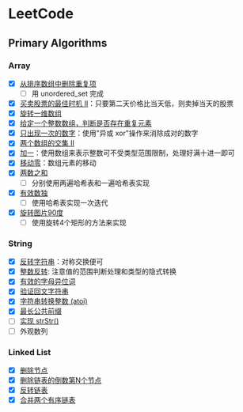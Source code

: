 # LeetCode

## Primary Algorithms

### Array

- [x] [从排序数组中删除重复项](https://github.com/runningIris/LeetCode/blob/master/algorithms/primary/array/duplicated-keys.cpp)
    - [ ] 用 unordered_set 完成
- [x] [买卖股票的最佳时机 II](https://github.com/runningIris/LeetCode/blob/master/algorithms/primary/array/max-profit.cpp)：只要第二天价格比当天低，则卖掉当天的股票
- [x] [旋转一维数组](https://github.com/runningIris/LeetCode/blob/master/algorithms/primary/array/rotate.cpp)
- [x] [给定一个整数数组，判断是否存在重复元素](https://github.com/runningIris/LeetCode/blob/master/algorithms/primary/array/contains-duplicate.cpp)
- [x] [只出现一次的数字](https://github.com/runningIris/LeetCode/blob/master/algorithms/primary/array/single-number.cpp)：使用"异或 xor"操作来消除成对的数字
- [x] [两个数组的交集 II](https://github.com/runningIris/LeetCode/blob/master/algorithms/array/primary/intersect.cpp)
- [x] [加一](https://github.com/runningIris/LeetCode/blob/master/algorithms/primary/array/plus-one.cpp)：使用数组来表示整数可不受类型范围限制，处理好满十进一即可
- [x] [移动零](https://github.com/runningIris/LeetCode/blob/master/algorithms/primary/array/move-zeroes.cpp)：数组元素的移动
- [x] [两数之和](https://github.com/runningIris/LeetCode/blob/master/algorithms/primary/array/two-sum.cpp)
    - [ ] 分别使用两遍哈希表和一遍哈希表实现

- [x] [有效数独](https://github.com/runningIris/LeetCode/blob/master/algorithms/primary/array/is-valid-sudoku.cpp)
    - [ ] 使用哈希表实现一次迭代

- [x] [旋转图片90度](https://github.com/runningIris/LeetCode/blob/master/algorithms/primary/array/rotate-image.cpp)
    - [ ] 使用旋转4个矩形的方法来实现

### String
- [x] [反转字符串](https://github.com/runningIris/LeetCode/blob/master/algorithms/primary/string/revert-string.cpp)：对称交换便可
- [x] [整数反转](https://github.com/runningIris/LeetCode/blob/master/algorithms/primary/string/revert-int.cpp): 注意值的范围判断处理和类型的隐式转换
- [x] [有效的字母异位词](https://github.com/runningIris/LeetCode/blob/master/algorithms/primary/string/is-anagram.cpp)
- [x] [验证回文字符串](https://github.com/runningIris/LeetCode/blob/master/algorithms/primary/string/is-palindrome.cpp)
- [x] [字符串转换整数 (atoi)](https://github.com/runningIris/LeetCode/blob/master/algorithms/primary/string/my-atoi.cpp)
- [x] [最长公共前缀](https://github.com/runningIris/LeetCode/blob/master/algorithms/primary/string/longest-common-prefix.cpp)
- [ ] [实现 strStr()](https://github.com/runningIris/LeetCode/blob/master/algorithms/primary/string/str-str.cpp)
- [ ] 外观数列

### Linked List
- [x] [删除节点](https://github.com/runningIris/LeetCode/blob/master/algorithms/primary/link-list/delete-node.cpp)
- [x] [删除链表的倒数第N个节点](https://github.com/runningIris/LeetCode/blob/master/algorithms/primary/link-list/remove-nth-from-end.cpp)
- [x] [反转链表](https://github.com/runningIris/LeetCode/blob/master/algorithms/primary/link-list/reverse-list.cpp)
- [x] [合并两个有序链表](https://github.com/runningIris/LeetCode/blob/master/algorithms/primary/link-list/merge-two-list.cpp)
